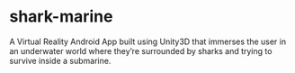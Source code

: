 # shark-marine
A Virtual Reality Android App built using Unity3D that immerses the user in an underwater world where they’re surrounded by sharks and trying to survive inside a submarine.
